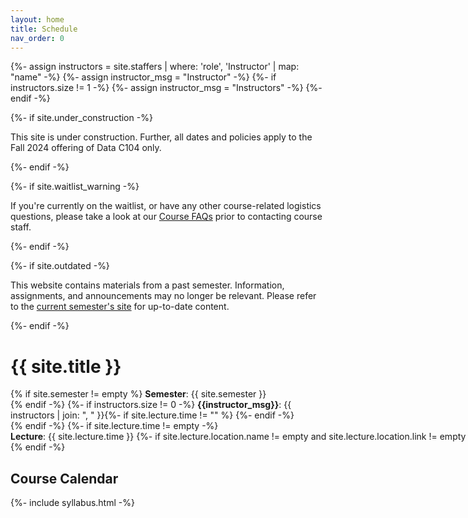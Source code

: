 ```yaml
---
layout: home
title: Schedule
nav_order: 0
---
```


{%- assign instructors = site.staffers | where: 'role', 'Instructor' | map: "name" -%}
{%- assign instructor_msg = "Instructor" -%}
{%- if instructors.size != 1 -%}
{%- assign instructor_msg = "Instructors" -%}
{%- endif -%}

{%- if site.under_construction -%}
<p class="warning">
This site is under construction. Further, all dates and policies apply to the Fall 2024 offering of Data C104 only.
</p>
{%- endif -%}

{%- if site.waitlist_warning -%}
<p class="warning">
If you're currently on the waitlist, or have any other course-related logistics questions, please take a look at our <a href="{{ site.baseurl }}/resources/faqs">Course FAQs</a> prior to contacting course staff.
</p>
{%- endif -%}

{%- if site.outdated -%}
<p class="warning">
This website contains materials from a past semester. Information, assignments, and announcements may no longer be relevant. Please refer to the <a href="https://template.cs161.org">current semester's site</a> for up-to-date content.
</p>
{%- endif -%}


<!-- <img align="right" alt="Data C104 logo" width="160px" src="{{ site.baseurl }}/assets/images/logo.png"> -->

# {{ site.title }}

{% if site.semester != empty %}
<span style="white-space: nowrap;">
    <strong>Semester</strong>: {{ site.semester }}
    <br>
</span>
{% endif -%}
{%- if instructors.size != 0 -%}
<span>
    <strong>{{instructor_msg}}</strong>: {{ instructors | join: ", " }}{%- if site.lecture.time != "" %} {%- endif -%}
    <br>
</span>
{% endif -%}
{%- if site.lecture.time != empty -%}
<span style="white-space: nowrap;">
    <strong>Lecture</strong>: {{ site.lecture.time }}
    {%- if site.lecture.location.name != empty and site.lecture.location.link != empty -%}
    , [{{site.lecture.location.name}}]({{site.lecture.location.link}})
    {%- elsif site.lecture.location.name != empty -%}
    , {{site.lecture.location.name}}
    {%- endif -%}
</span>
{% endif -%}


<!-- {%- if site.heading_links.size != 0 -%}
<span style="white-space: nowrap;">
    [
    {%- for link in site.heading_links -%}
    {%- unless forloop.first -%}, {% endunless -%}
    {%- if link.text != empty and link.url != empty -%}
    [{{link.text}}]({{link.url}})
    {%- elsif link.text != empty -%}
    {{link.text}}
    {%- endif -%}
    {%- endfor -%}
    ]
</span>
{% endif -%} -->

## Course Calendar

<div>
{%- include syllabus.html -%}
</div>
